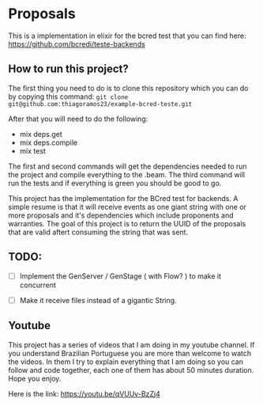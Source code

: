 # Proposals
This is a implementation in elixir for the bcred test that you can find here:
https://github.com/bcredi/teste-backends

## How to run this project?
The first thing you need to do is to clone this repository which you can do by copying this command:
`git clone git@github.com:thiagoramos23/example-bcred-teste.git`

After that you will need to do the following:
- mix deps.get
- mix deps.compile
- mix test

The first and second commands will get the dependencies needed to run the project and compile everything to the .beam.
The third command will run the tests and if everything is green you should be good to go.

This project has the implementation for the BCred test for backends.
A simple resume is that it will receive events as one giant string with one or more proposals and it's dependencies which include proponents and warranties.
The goal of this project is to return the UUID of the proposals that are valid aftert consuming the string that was sent.

## TODO:
- [ ] Implement the GenServer / GenStage ( with Flow? ) to make it concurrent
- [ ] Make it receive files instead of a gigantic String.


## Youtube

This project has a series of videos that I am doing in my youtube channel. If you understand Brazilian Portuguese you are more than welcome to watch the videos.
In them I try to explain everything that I am doing so you can follow and code together, each one of them has about 50 minutes duration. Hope you enjoy.

Here is the link: https://youtu.be/qVUUv-BzZj4

